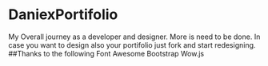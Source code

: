 # DaniexPortifolio
My Overall journey as a developer and designer. 
More is need to be done. In case you want to design also your portifolio just fork and start redesigning.
##Thanks to the following
Font Awesome
Bootstrap
Wow.js
